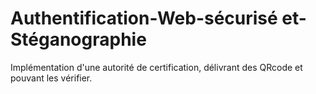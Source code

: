 # Authentification-Web-sécurisé et-Stéganographie

Implémentation d'une autorité de certification, délivrant des QRcode et pouvant les vérifier.
